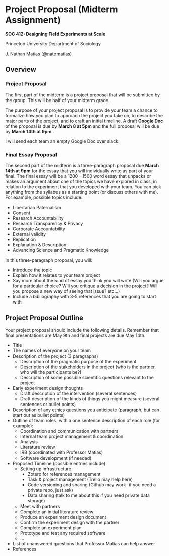 # Project Proposal (Midterm Assignment)

**SOC 412: Designing Field Experiments at Scale**

Princeton University Department of Sociology

J. Nathan Matias ([@natematias](https://twitter.com/natematias))

## Overview

### Project Proposal
The first part of the midterm is a project proposal that will be submitted by the group. This will be half of your midterm grade.

The purpose of your project proposal is to provide your team a chance to formalize how you plan to approach the project you take on, to describe the major parts of the project, and to craft an initial timeline. A draft **Google Doc** of the proposal is due by **March 8 at 5pm** and the full proposal will be due by **March 14th at 9pm** .

I will send each team an empty Google Doc over slack.

### Final Essay Proposal
The second part of the midterm is a three-paragraph proposal due **March 14th at 9pm** for the essay that you will individually write as part of your final. The final essay will be a 1200 - 1500 word essay that unpacks or makes an argument about one of the topics we have explored in class, in relation to the experiment that you developed with your team. You can pick anything from the syllabus as a starting point (or discuss others with me). For example, possible topics include:
* Libertarian Paternalism
* Consent
* Research Accountability
* Research Transparency  & Privacy
* Corporate Accountability
* External validity
* Replication
* Explanation & Description
* Advancing Science and Pragmatic Knowledge

In this three-paragraph proposal, you will:
* Introduce the topic
* Explain how it relates to your team project
* Say more about the kind of essay you think you will write (Will you argue for a particular choice? Will you critique a decision in the project? Will you propose a new way of seeing that issue? etc...)
* Include a bibliography with 3-5 references that you are going to start with

## Project Proposal Outline
Your project proposal should include the following details. Remember that final presentations are May 9th and final projects are due May 14th.

* Title
* The names of everyone on your team
* Description of the project (3 paragraphs)
  * Description of the pragmatic purpose of the experiment
  * Description of the stakeholders in the project (who is the partner, who will the participants be?)
  * Description of some possible scientific questions relevant to the project
* Early experiment design thoughts
  * Draft description of the intervention (several sentences)
  * Draft description of the kinds of things you might measure (several sentences or bullet points)
* Description of any ethics questions you anticipate (paragraph, but can start out as bullet points)
* Outline of team roles, with a one sentence description of each role (for example):
  * Coordination and communication with partners
  * Internal team project management & coordination
  * Analysis
  * Literature review
  * IRB (coordinated with Professor Matias)
  * Software development (if needed)
* Proposed Timeline (possible entries include)
  * Setting up infrastructure
    * Zotero for references management
    * Task & project management (Trello may help here)
    * Code versioning and sharing (Github may work- if you need a private repo, just ask)
    * Data sharing (talk to me about this if you need private data storage)
  * Meet with partners
  * Complete an initial literature review
  * Produce an experiment design document
  * Confirm the experiment design with the partner
  * Complete an experiment plan 
  * Prototype and test any required software
  * ...
* List of unanswered questions that Professor Matias can help answer
* References 